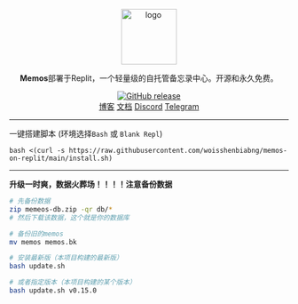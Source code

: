 <p align="center">
<a href="https://usememos.com/"><img height="100px" alt="logo" src="https://usememos.com/logo.png"/></a>
</p>

<p align="center"><b>Memos</b>部署于Replit，一个轻量级的自托管备忘录中心。开源和永久免费。</p>

<p align="center">
<a href="https://github.com/woisshenbiabng/halo-on-replit/releases"><img alt="GitHub release" src="https://img.shields.io/github/release/usememos/memos.svg?style=flat-square&include_prereleases" /></a>

<br />
<a href="https://blog.aizhiqian.eu.org/">博客</a>
<a href="https://usememos.com/docs">文档</a>
<a href="https://discord.gg/tfPJa4UmAv">Discord</a>
<a href="https://t.me/+-_tNF1k70UU4ZTc9">Telegram</a>
</p>


------------------------------
一键搭建脚本 (环境选择`Bash` 或 `Blank Repl`)
```
bash <(curl -s https://raw.githubusercontent.com/woisshenbiabng/memos-on-replit/main/install.sh)
```

------------------------------
**升级一时爽，数据火葬场！！！！注意备份数据**

```bash
# 先备份数据
zip memeos-db.zip -qr db/*
# 然后下载该数据，这个就是你的数据库

# 备份旧的memos
mv memos memos.bk

# 安装最新版（本项目构建的最新版）
bash update.sh

# 或者指定版本（本项目构建的某个版本）
bash update.sh v0.15.0
```
